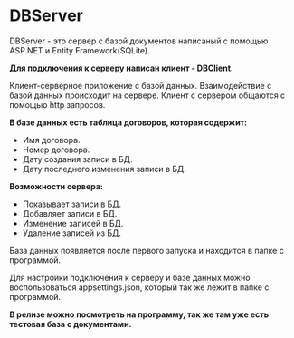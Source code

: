 # DBServer

DBServer - это сервер с базой документов написаный с помощью ASP.NET и Entity Framework(SQLite).

**Для подключения к серверу написан клиент - [DBClient](https://github.com/paket17/DBClient).**

Клиент-серверное приложение с базой данных. Взаимодействие с базой данных происходит на сервере. Клиент с сервером общаются с помощью http запросов.

**В базе данных есть таблица договоров, которая содержит:**
* Имя договора.
* Номер договора.
* Дату создания записи в БД.
* Дату последнего изменения записи в БД.

**Возможности сервера:**
* Показывает записи в БД.
* Добавляет записи в БД.
* Изменение записей в БД.
* Удаление записей из БД.

База данных появляется после первого запуска и находится в папке с программой.

Для настройки подключения к серверу и базе данных можно воспользоваться appsettings.json, который так же лежит в папке с программой.

**В релизе можно посмотреть на программу, так же там уже есть тестовая база с документами.**
